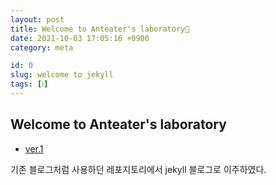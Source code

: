 ```yaml
---
layout: post
title: Welcome to Anteater's laboratory🧪
date: 2021-10-03 17:05:16 +0900
category: meta

id: 0
slug: welcome to jekyll
tags: [ℹ️]
---
```


## Welcome to Anteater's laboratory

- <a href="https://github.com/anteater333/Anteater_lab">ver.1</a>

기존 블로그처럼 사용하던 레포지토리에서 jekyll 블로그로 이주하였다.
